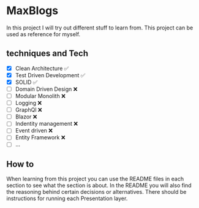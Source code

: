 ﻿# MaxBlogs
In this project I will try out different stuff to learn from.
This project can be used as reference for myself.

## techniques and Tech
- [x] Clean Architecture ✅
- [x] Test Driven Development ✅
- [x] SOLID ✅
- [ ] Domain Driven Design ❌
- [ ] Modular Monolith ❌
- [ ] Logging ❌
- [ ] GraphQl ❌
- [ ] Blazor ❌
- [ ] Indentity management ❌
- [ ] Event driven ❌
- [ ] Entity Framework ❌
- [ ] ...

## How to
When learning from this project you can use the README files in each section to see what the section is about.
In the README you will also find the reasoning behind certain decisions or alternatives. 
There should be instructions for running each Presentation layer.
